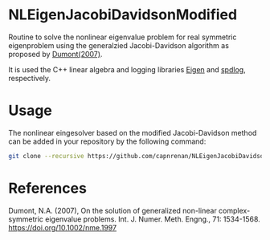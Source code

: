 # NLEigenJacobiDavidsonModified
Routine to solve the nonlinear eigenvalue problem for real symmetric eigenproblem using the generalzied Jacobi-Davidson algorithm as proposed by [Dumont(2007)](https://doi.org/10.1002/nme.1997). 

It is used the C++ linear algebra and logging libraries [Eigen](https://gitlab.com/libeigen/eigen) and [spdlog](https://github.com/gabime/spdlog), respectively.


# Usage
The nonlinear eingesolver based on the modified Jacobi-Davidson method can be added in your repository by the following command:

```sh
git clone --recursive https://github.com/capnrenan/NLEigenJacobiDavidsonModified
```

# References
Dumont, N.A. (2007), On the solution of generalized non-linear complex-symmetric eigenvalue problems. Int. J. Numer. Meth. Engng., 71: 1534-1568. https://doi.org/10.1002/nme.1997
